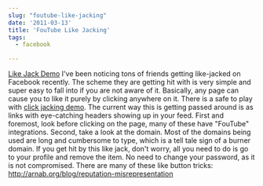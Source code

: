 ```yaml
---
slug: "foutube-like-jacking"
date: '2011-03-13'
title: 'FouTube Like Jacking'
tags:
  - facebook

---
```


<a href="javascript:(function(){var s = document.createElement('script');s.src = 'http://thisisnotajoke.com/likejack.js';document.getElementsByTagName('body')[0].appendChild(s);})();">Like Jack Demo</a>
I've been noticing tons of friends getting like-jacked on Facebook recently. The scheme they are getting hit with is very simple and super easy to fall into if you are not aware of it. Basically, any page can cause you to like it purely by clicking anywhere on it. There is a safe to play with <a href="http://erickerr.com/like-clickjacking">click jacking demo</a>. The current way this is getting passed around is as links with eye-catching headers showing up in your feed. First and foremost, look before clicking on the page, many of these have "FouTube" integrations. Second, take a look at the domain. Most of the domains being used are long and cumbersome to type, which is a tell tale sign of a burner domain. If you get hit by this like jack, don't worry, all you need to do is go to your profile and remove the item. No need to change your password, as it is not compromised.
There are many of these like button tricks: <a href="http://arnab.org/blog/reputation-misrepresentation">http://arnab.org/blog/reputation-misrepresentation</a>


